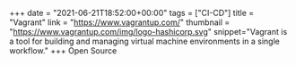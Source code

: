+++
date = "2021-06-21T18:52:00+00:00"
tags = ["CI-CD"]
title = "Vagrant"
link = "https://www.vagrantup.com/"
thumbnail = "https://www.vagrantup.com/img/logo-hashicorp.svg"
snippet="Vagrant is a tool for building and managing virtual machine environments in a single workflow."
+++ Open Source
